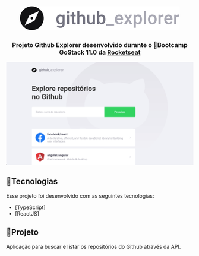 <h1 align="center">
 <img alt="GoFinances" src="src/assets/logo.svg" />
</h1>
<h3 align="center">
 Projeto Github Explorer desenvolvido durante o 🚀Bootcamp GoStack 11.0 da <a href="https://rocketseat.com.br/">Rocketseat</a>
</h3>
<p align="center">
 <img alt="Projeto" src="images/Dashboard.png?raw=true" />
</p>

## 📌Tecnologias
Esse projeto foi desenvolvido com as seguintes tecnologias:
- [TypeScript]
- [ReactJS]

## 📌Projeto
Aplicação para buscar e listar os repositórios do Github através da API.

